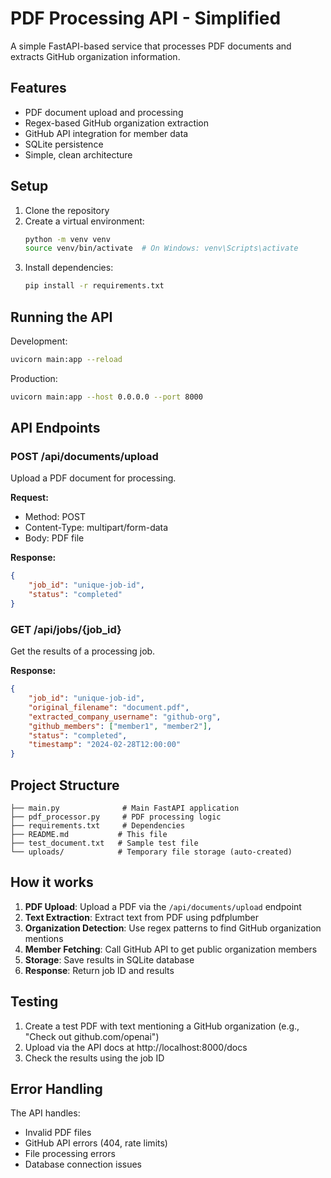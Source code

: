 # PDF Processing API - Simplified

A simple FastAPI-based service that processes PDF documents and extracts GitHub organization information.

## Features

- PDF document upload and processing
- Regex-based GitHub organization extraction
- GitHub API integration for member data
- SQLite persistence
- Simple, clean architecture

## Setup

1. Clone the repository
2. Create a virtual environment:
   ```bash
   python -m venv venv
   source venv/bin/activate  # On Windows: venv\Scripts\activate
   ```
3. Install dependencies:
   ```bash
   pip install -r requirements.txt
   ```

## Running the API

Development:
```bash
uvicorn main:app --reload
```

Production:
```bash
uvicorn main:app --host 0.0.0.0 --port 8000
```

## API Endpoints

### POST /api/documents/upload
Upload a PDF document for processing.

**Request:**
- Method: POST
- Content-Type: multipart/form-data
- Body: PDF file

**Response:**
```json
{
    "job_id": "unique-job-id",
    "status": "completed"
}
```

### GET /api/jobs/{job_id}
Get the results of a processing job.

**Response:**
```json
{
    "job_id": "unique-job-id",
    "original_filename": "document.pdf",
    "extracted_company_username": "github-org",
    "github_members": ["member1", "member2"],
    "status": "completed",
    "timestamp": "2024-02-28T12:00:00"
}
```

## Project Structure

```
├── main.py              # Main FastAPI application
├── pdf_processor.py     # PDF processing logic
├── requirements.txt     # Dependencies
├── README.md           # This file
├── test_document.txt   # Sample test file
└── uploads/            # Temporary file storage (auto-created)
```

## How it works

1. **PDF Upload**: Upload a PDF via the `/api/documents/upload` endpoint
2. **Text Extraction**: Extract text from PDF using pdfplumber
3. **Organization Detection**: Use regex patterns to find GitHub organization mentions
4. **Member Fetching**: Call GitHub API to get public organization members
5. **Storage**: Save results in SQLite database
6. **Response**: Return job ID and results

## Testing

1. Create a test PDF with text mentioning a GitHub organization (e.g., "Check out github.com/openai")
2. Upload via the API docs at http://localhost:8000/docs
3. Check the results using the job ID

## Error Handling

The API handles:
- Invalid PDF files
- GitHub API errors (404, rate limits)
- File processing errors
- Database connection issues 